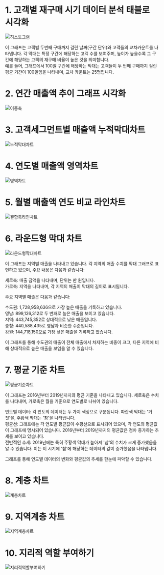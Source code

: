 # 1. 고객별 재구매 시기 데이터 분석 태블로 시각화

![히스토그램](태블로구현.png)


이 그래프는 고객별 두번째 구매까지 걸린 날짜(구간 단위)와 고객들의 교차카운트를 나타냅니다. 각 막대는 특정 구간에 해당하는 고객 수를 보여주며, 높이가 높을수록 그 구간에 해당하는 고객의 재구매 비율이 높은 것을 의미합니다.
<br>예를 들어, 그래프에서 100일 구간에 해당하는 막대는 고객들이 두 번째 구매까지 걸린 평균 기간이 100일임을 나타내며, 교차 카운트는 25명입니다.

# 2. 연간 매출액 추이 그래프 시각화
![이중축](연간매출액추이그래프.png)

# 3. 고객세그먼트별 매출액 누적막대차트
![누적막대차트](누적막대차트.png)

# 4. 연도별 매출액 영역차트
![영역차트](영역차트.png)

# 5. 월별 매출액 연도 비교 라인차트
![결합축라인차트](결합축라인차트.png)

# 6. 라운드형 막대 차트
![라운드형막대차트](물방울차트.png)

이 그래프는 지역별 매출을 나타내고 있습니다. 각 지역의 매출 수치를 막대 그래프로 표현하고 있으며, 주요 내용은 다음과 같습니다:

세로축: 매출 금액을 나타내며, 단위는 만 원입니다.<br>
가로축: 지역을 나타내며, 각 지역의 매출이 막대의 길이로 표시됩니다.

주요 지역별 매출은 다음과 같습니다:

수도권: 1,728,958,636으로 가장 높은 매출을 기록하고 있습니다.<br>
영남: 899,126,312로 두 번째로 높은 매출을 보이고 있습니다.<br>
지역: 443,745,352로 상대적으로 낮은 매출입니다.<br>
충청: 440,588,435로 영남과 비슷한 수준입니다.<br>
강원: 144,718,150으로 가장 낮은 매출을 기록하고 있습니다.

이 그래프를 통해 수도권의 매출이 전체 매출에서 차지하는 비중이 크고, 다른 지역에 비해 상대적으로 높은 매출을 보임을 알 수 있습니다.

# 7. 평균 기준 차트
![평균기준차트](평균기준차트.png) 

이 그래프는 2016년부터 2019년까지의 평균 기준을 나타내고 있습니다. 세로축은 수치를 나타내며, 가로축은 월을 기준으로 연도별로 나뉘어 있습니다.

연도별 데이터: 각 연도의 데이터는 두 가지 색상으로 구분됩니다. 파란색 막대는 '거짓'을, 주황색 막대는 '참'을 나타냅니다.<br>
평균선: 그래프에는 각 연도별 평균값이 수평선으로 표시되어 있으며, 각 연도의 평균값이 그래프에 명시되어 있습니다. 2016년부터 2019년까지의 평균값은 점차 증가하는 추세를 보이고 있습니다.<br>
전반적인 추세: 2019년에는 특히 주황색 막대가 높아져 '참'의 수치가 크게 증가했음을 알 수 있습니다. 이는 이 시기에 '참'에 해당하는 데이터의 값이 증가했음을 나타냅니다.<br>

그래프를 통해 연도별 데이터의 변화와 평균값의 추세를 한눈에 파악할 수 있습니다.

# 8. 계층 차트
![계층차트](계층차트.png)

# 9. 지역계층 차트
![지역계층차트](지역계층차트.png)

# 10. 지리적 역할 부여하기
![지리적역할부여하기](대한민국지도시각화.png)
